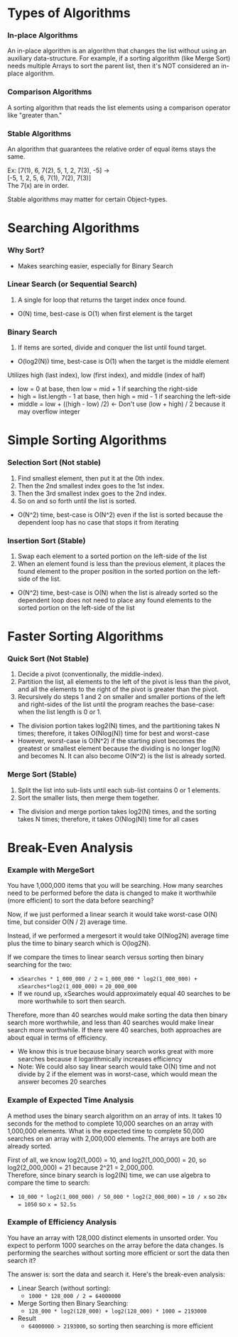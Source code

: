 # Types of Algorithms
### In-place Algorithms
An in-place algorithm is an algorithm that changes the list without using an auxiliary data-structure. For example, if a sorting algorithm (like Merge Sort) needs multiple Arrays to sort the parent list, then it's NOT considered an in-place algorithm.

### Comparison Algorithms
A sorting algorithm that reads the list elements using a comparison operator like "greater than."

### Stable Algorithms
An algorithm that guarantees the relative order of equal items stays the same.  

Ex: [7(1), 6, 7(2), 5, 1, 2, 7(3), -5] ->  
	[-5, 1, 2, 5, 6, 7(1), 7(2), 7(3)]  
	The 7(x) are in order.  

Stable algorithms may matter for certain Object-types.

# Searching Algorithms
### Why Sort?
- Makes searching easier, especially for Binary Search

### Linear Search (or Sequential Search)
1. A single for loop that returns the target index once found.  
- O(N) time, best-case is O(1) when first element is the target

### Binary Search
1. If items are sorted, divide and conquer the list until found target.  
- O(log2(N)) time, best-case is O(1) when the target is the middle element

Utilizes high (last index), low (first index), and middle (index of half)
- low = 0 at base, then low = mid + 1 if searching the right-side
- high = list.length - 1 at base, then high = mid - 1 if searching the left-side
- middle = low + ((high - low) /2) <- Don't use (low + high) / 2 because it may overflow integer

# Simple Sorting Algorithms
### Selection Sort (Not stable)
1. Find smallest element, then put it at the 0th index.  
2. Then the 2nd smallest index goes to the 1st index.  
3. Then the 3rd smallest index goes to the 2nd index.  
4. So on and so forth until the list is sorted.  
- O(N^2) time, best-case is O(N^2) even if the list is sorted because the dependent loop has no case that stops it from iterating

### Insertion Sort (Stable)
1. Swap each element to a sorted portion on the left-side of the list  
2. When an element found is less than the previous element, it places the found element to the proper position in the sorted portion on the left-side of the list.  
- O(N^2) time, best-case is O(N) when the list is already sorted so the dependent loop does not need to place any found elements to the sorted portion on the left-side of the list

# Faster Sorting Algorithms
### Quick Sort (Not Stable)
1. Decide a pivot (conventionally, the middle-index).  
2. Partition the list, all elements to the left of the pivot is less than the pivot, and all the elements to the right of the pivot is greater than the pivot.  
3. Recursively do steps 1 and 2 on smaller and smaller portions of the left and right-sides of the list until the program reaches the base-case: when the list length is 0 or 1.
- The division portion takes log2(N) times, and the partitioning takes N times; therefore, it takes O(Nlog(N)) time for best and worst-case
- However, worst-case is O(N^2) if the starting pivot becomes the greatest or smallest element because the dividing is no longer log(N) and becomes N. It can also become O(N^2) is the list is already sorted.

### Merge Sort (Stable)
1. Split the list into sub-lists until each sub-list contains 0 or 1 elements.  
2. Sort the smaller lists, then merge them together.  
- The division and merge portion takes log2(N) times, and the sorting takes N times; therefore, it takes O(Nlog(N)) time for all cases

# Break-Even Analysis

### Example with MergeSort
You have 1,000,000 items that you will be searching. How many searches need to be performed before the data is changed to make it worthwhile (more efficient) to sort the data before searching?

Now, if we just performed a linear search it would take worst-case O(N) time, but consider O(N / 2) average time.  

Instead, if we performed a mergesort it would take O(Nlog2N) average time plus the time to binary search which is O(log2N).

If we compare the times to linear search versus sorting then binary searching for the two:  
- ```xSearches * 1_000_000 / 2``` = ```1_000_000 * log2(1_000_000) + xSearches*log2(1_000_000)``` = ```20_000_000```
- If we round up, xSearches would approximately equal 40 searches to be more worthwhile to sort then search.

Therefore, more than 40 searches would make sorting the data then binary search more worthwhile, and less than 40 searches would make linear search more worthwhile. If there were 40 searches, both approaches are about equal in terms of efficiency.
- We know this is true because binary search works great with more searches because it logarithmically increases efficiency
- Note: We could also say linear search would take O(N) time and not divide by 2 if the element was in worst-case, which would mean the answer becomes 20 searches

### Example of Expected Time Analysis
A method uses the binary search algorithm on an array of ints. It takes 10 seconds for the method to complete 10,000 searches on an array with 1,000,000 elements. What is the expected time to complete 50,000 searches on an array with 2,000,000 elements. The arrays are both are already sorted.   

First of all, we know log2(1_000) = 10, and log2(1_000_000) = 20, so log2(2_000_000) = 21 because 2^21 = 2_000_000.   
Therefore, since binary search is log2(N) time, we can use algebra to compare the time to search:   
- ```10_000 * log2(1_000_000) / 50_000 * log2(2_000_000)``` = ```10 / x``` so ```20x = 1050``` so ```x = 52.5s```

### Example of Efficiency Analysis
You have an array with 128,000 distinct elements in unsorted order. You expect to perform 1000
searches on the array before the data changes. Is performing the searches without sorting more efficient or sort the data then search it?  

The answer is: sort the data and search it. Here's the break-even analysis:
- Linear Search (without sorting):
	- ```1000 * 128_000 / 2 = 64000000```
- Merge Sorting then Binary Searching:
	- ```128_000 * log2(128_000) + log2(128_000) * 1000 = 2193000```
- Result
	- ```64000000 > 2193000```, so sorting then searching is more efficient
